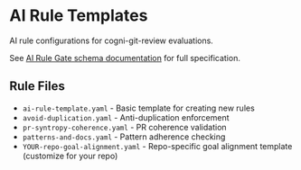# AI Rule Templates

AI rule configurations for cogni-git-review evaluations.

See [AI Rule Gate schema documentation](../../../src/gates/cogni/AGENTS.md#ai-rule-gate) for full specification.

## Rule Files
- `ai-rule-template.yaml` - Basic template for creating new rules
- `avoid-duplication.yaml` - Anti-duplication enforcement 
- `pr-syntropy-coherence.yaml` - PR coherence validation
- `patterns-and-docs.yaml` - Pattern adherence checking
- `YOUR-repo-goal-alignment.yaml` - Repo-specific goal alignment template (customize for your repo) 